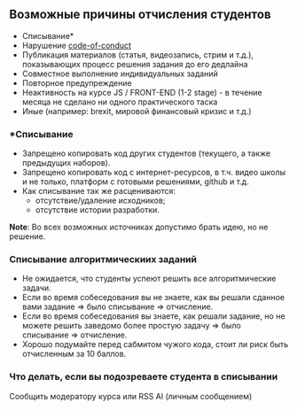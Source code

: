 ## Возможные причины отчисления студентов

- Списывание\*
- Нарушение [code-of-conduct](code-of-conduct.md)
- Публикация материалов (статья, видеозапись, стрим и т.д.), показывающих процесс решения задания до его дедлайна
- Совместное выполнение индивидуальных заданий
- Повторное предупреждение
- Неактивность на курсе JS / FRONT-END (1-2 stage) - в течение месяца не сделано ни одного практического таска
- Иные (например: brexit, мировой финансовый кризис и т.д.)

### \*Списывание

- Запрещено копировать код других студентов (текущего, а также предыдущих наборов).
- Запрещено копировать код с интернет-ресурсов, в т.ч. видео школы и не только, платформ с готовыми решениями, github и т.д.
- Как списывание так же расцениваются:
  - отсутствие/удаление исходников;
  - отсутствие истории разработки.

**Note**: Во всех возможных источниках допустимо брать идею, но не решение.

### Списывание алгоритмическиих заданий

- Не ожидается, что студенты успеют решить все алгоритмические задачи.
- Если во время собеседования вы не знаете, как вы решали сданное вами задание ⇒ было списывание ⇒ отчисление.
- Если во время собеседования вы знаете, как решали задание, но не можете решить заведомо более простую задачу ⇒ было списывание ⇒ отчисление.
- Хорошо подумайте перед сабмитом чужого кода, стоит ли риск быть отчисленным за 10 баллов.

### Что делать, если вы подозреваете студента в списывании

Сообщить модератору курса или RSS AI (личным сообщением)
